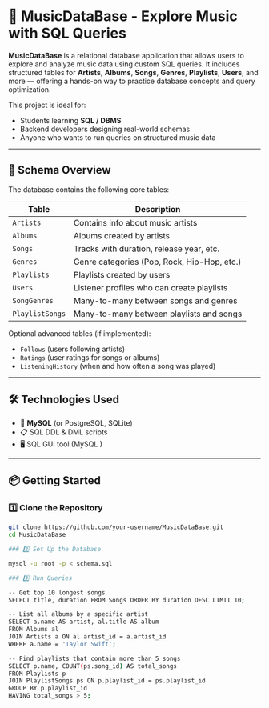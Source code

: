 # 🎵 MusicDataBase - Explore Music with SQL Queries 

**MusicDataBase** is a relational database application that allows users to explore and analyze music data using custom SQL queries. It includes structured tables for **Artists**, **Albums**, **Songs**, **Genres**, **Playlists**, **Users**, and more — offering a hands-on way to practice database concepts and query optimization.

This project is ideal for:
- Students learning **SQL / DBMS**
- Backend developers designing real-world schemas
- Anyone who wants to run queries on structured music data

---

## 🧱 Schema Overview

The database contains the following core tables:

| Table        | Description                                     |
|--------------|-------------------------------------------------|
| `Artists`    | Contains info about music artists               |
| `Albums`     | Albums created by artists                       |
| `Songs`      | Tracks with duration, release year, etc.        |
| `Genres`     | Genre categories (Pop, Rock, Hip-Hop, etc.)     |
| `Playlists`  | Playlists created by users                      |
| `Users`      | Listener profiles who can create playlists      |
| `SongGenres` | Many-to-many between songs and genres           |
| `PlaylistSongs` | Many-to-many between playlists and songs     |

Optional advanced tables (if implemented):
- `Follows` (users following artists)
- `Ratings` (user ratings for songs or albums)
- `ListeningHistory` (when and how often a song was played)

---

## 🛠️ Technologies Used

- 💽 **MySQL** (or PostgreSQL, SQLite)
- 📋 SQL DDL & DML scripts
- 🖥️ SQL GUI tool (MySQL )

---

## 📦 Getting Started

### 1️⃣ Clone the Repository

```bash
git clone https://github.com/your-username/MusicDataBase.git
cd MusicDataBase

### 2️⃣ Set Up the Database

mysql -u root -p < schema.sql

### 3️⃣ Run Queries

-- Get top 10 longest songs
SELECT title, duration FROM Songs ORDER BY duration DESC LIMIT 10;

-- List all albums by a specific artist
SELECT a.name AS artist, al.title AS album
FROM Albums al
JOIN Artists a ON al.artist_id = a.artist_id
WHERE a.name = 'Taylor Swift';

-- Find playlists that contain more than 5 songs
SELECT p.name, COUNT(ps.song_id) AS total_songs
FROM Playlists p
JOIN PlaylistSongs ps ON p.playlist_id = ps.playlist_id
GROUP BY p.playlist_id
HAVING total_songs > 5;


